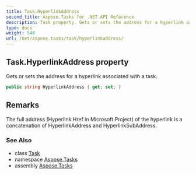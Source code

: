 ```yaml
---
title: Task.HyperlinkAddress
second_title: Aspose.Tasks for .NET API Reference
description: Task property. Gets or sets the address for a hyperlink associated with a task
type: docs
weight: 540
url: /net/aspose.tasks/task/hyperlinkaddress/
---
```

## Task.HyperlinkAddress property

Gets or sets the address for a hyperlink associated with a task.

```csharp
public string HyperlinkAddress { get; set; }
```

## Remarks

The full address (Hyperlink Href in Microsoft Project) of the hyperlink is a concatenation of HyperlinkAddress and HyperlinkSubAddress.

### See Also

* class [Task](../)
* namespace [Aspose.Tasks](../../task/)
* assembly [Aspose.Tasks](../../../)


